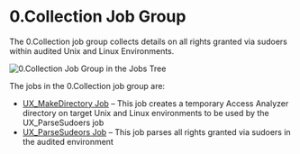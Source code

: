 # 0.Collection Job Group

The 0.Collection job group collects details on all rights granted via sudoers within audited Unix
and Linux Environments.

![0.Collection Job Group in the Jobs Tree](/img/product_docs/accessanalyzer/solutions/exchange/databases/collection/collectionjobstree.webp)

The jobs in the 0.Collection job group are:

- [UX_MakeDirectory Job](/docs/accessanalyzer/12.0/solutions/unix/privilegedaccess/sudoers/collection/ux_makedirectory.md) – This job creates a temporary Access Analyzer
  directory on target Unix and Linux environments to be used by the UX_ParseSudoers job
- [UX_ParseSudeors Job](/docs/accessanalyzer/12.0/solutions/unix/privilegedaccess/sudoers/collection/ux_parsesudeors.md) – This job parses all rights granted via sudoers in the
  audited environment
